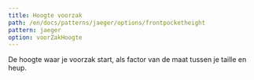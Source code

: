 ```yaml
---
title: Hoogte voorzak
path: /en/docs/patterns/jaeger/options/frontpocketheight
pattern: jaeger
option: voorZakHoogte
---
```


De hoogte waar je voorzak start, als factor van de maat tussen je taille en heup.